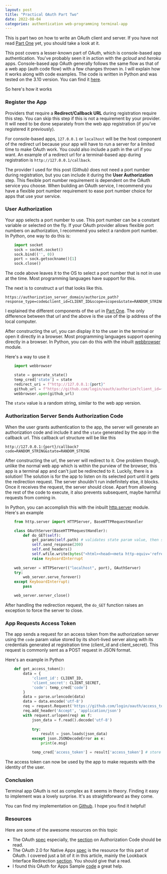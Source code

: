 ```yaml
---
layout: post
title: "Practical OAuth Part Two"
date: 2022-08-04
categories: authentication web-programming terminal-app
---
```


This is part two on how to write an OAuth client and server. If you have not read [Part One](https://goodyduru.github.io/authentication/web-programming/2022/08/03/practical-oauth-part-one.html) yet, you should take a look at it.  

This post covers a lesser-known part of OAuth, which is console-based app authentication. You've probably seen it in action with the _gcloud_ and _heroku_ apps. Console-based app OAuth generally follows the same flow as that of a web app (auth code flow) with a few changes thrown in. I will explain how it works along with code examples.  The code is written in Python and was tested on the 3.10 version. You can find it [here](https://github.com/goodyduru/oauth-cmd).  

So here's how it works

### Register the App 
Providers that require a **Redirect/Callback URL** during registration require this step. You can skip this step if this is not a requirement by your provider. It will need to be done separately from the web app registration (if you've registered it previously).  

For console-based apps, `127.0.0.1` or `localhost` will be the host component of the redirect url because your app will have to run a server for a limited time to make OAuth work. You could also include a path in the url if you want. An example of a redirect url for a terminal-based app during registration is `http://127.0.0.1/callback`.  

The provider I used for this post (Github) does not need a port number during registration, but you can include it during the **User Authorization** step. This flexible port number requirement is dependent on the OAuth service you choose. When building an OAuth service, I recommend you have a flexible port number requirement to ease port number choice for apps that use your service.

### User Authorization
Your app selects a port number to use. This port number can be a constant variable or selected on the fly. If your OAuth provider allows flexible port numbers on authorization, I recommend you select a random port number. In Python, one way to do this is:

```python
    import socket
    sock = socket.socket()
    sock.bind(('', 0))
    port = sock.getsockname()[1]
    sock.close()
```

The code above leaves it to the OS to select a port number that is not in use at the time. Most programming languages have support for this.

The next is to construct a url that looks like this.

    https://authorization_server_domain/authorize_path?response_type=code&client_id=CLIENT_ID&scope=scopes&state=RANDOM_STRING&redirect_uri=http://127.0.0.1:port_number/callback_path

I explained the different components of the url in [Part One](https://goodyduru.github.io/authentication/web-programming/2022/08/03/practical-oauth-part-one.html#user-authorization). The only difference between that url and the above  is the use of the ip address of the local computer.  

After constructing the url, you can display it to the user in the terminal or open it directly in a browser. Most programming languages support opening directly in a browser.  In Python, you can do this with the inbuilt [webbrowser](https://docs.python.org/library/webbrowser.html) module.  

Here's a way to use it

```python
    import webbrowser

    state = generate_state()
    temp_cred['state'] = state
    redirect_uri = f"http://127.0.0.1:{port}"
    github_url = f"https://github.com/login/oauth/authorize?client_id={CLIENT_ID}&scope=read:user&state={state}&redirect_uri={redirect_uri}"
    webbrowser.open(github_url)
```
The `state` value is a random string, similar to the web app version.

### Authorization Server Sends Authorization Code
When the user grants authentication to the app, the server will generate an authorization code and include it and the `state` generated by the app in the callback url. This callback url structure will be like this

    http://127.0.0.1:{port}/callback?code=RANDOM_STRING&state=RANDOM_STRING

After constructing the url, the server will redirect to it. One problem though, unlike the normal web app which is within the purview of the browser, this app is a terminal app and can't just be redirected to it. Luckily, there is a solution! The solution is for the app to listen on its selected port until it gets the redirection request. The server shouldn't run indefinitely else, it blocks. Once it receives the request, the server should close. Apart from allowing the rest of the code to execute, it also prevents subsequent, maybe harmful requests from coming in.  

In Python, you can accomplish this with the inbuilt [http.server](https://docs.python.org/3/library/http.server.html#module-http.server) module. Here's an example

```python
    from http.server import HTTPServer, BaseHTTPRequestHandler

    class OAuthServer(BaseHTTPRequestHandler):
        def do_GET(self):
            get_params(self.path) # validates state param value, then stores code param value
            self.send_response(200)
            self.end_headers()
            self.wfile.write(bytes("<html><head><meta http-equiv='refresh' content='10;url=https://github.com'></head><body>Please return to the app.<script>window.close()</script></body></html>", "utf-8"))
            raise KeyboardInterrupt
    
    web_server = HTTPServer(("localhost", port), OAuthServer)
    try:
        web_server.serve_forever()
    except KeyboardInterrupt:
        pass

    web_server.server_close()
```

After handling the redirection request, the `do_GET` function raises an exception to force the server to close.

### App Requests Access Token
The app sends a request for an access token from the authorization server using the `code` param value stored by its short-lived server along with its credentials generated at registration time (client_id and client_secret). This request is commonly sent as a POST request in JSON format.  

Here's an example in Python

```python
    def get_access_token():
        data = {
            'client_id': CLIENT_ID,
            'client_secret': CLIENT_SECRET,
            'code': temp_cred['code']
        }
        data = parse.urlencode(data)
        data = data.encode('utf-8')
        req = request.Request('https://github.com/login/oauth/access_token', data=data)
        req.add_header('Accept', 'application/json')
        with request.urlopen(req) as f:
            json_data = f.read().decode('utf-8')
            
            try:
                result = json.loads(json_data)
            except json.JSONDecodeError as e:
                print(e.msg)

            temp_cred['access_token'] = result['access_token'] # store access token
```

The access token can now be used by the app to make requests with the identity of the user.

### Conclusion
Terminal app OAuth is not as complex as it seems in theory. Finding it easy to implement was a lovely surprise. It's as straightforward as they come.  

You can find my implementation on [Github](https://github.com/goodyduru/oauth-cmd). I hope you find it helpful!

### Resources 
Here are some of the awesome resources on this topic
* The OAuth [spec](https://datatracker.ietf.org/doc/html/rfc6749) especially, the [section](https://datatracker.ietf.org/doc/html/rfc6749#section-4.1) on Authorization Code should be read.
* The OAuth 2.0 for Native Apps [spec](https://datatracker.ietf.org/doc/html/rfc8252) is the resource for this part of OAuth. I covered just a bit of it in this article, mainly the Lookback Interface Redirection [section](https://datatracker.ietf.org/doc/html/rfc8252#section-7.3). You should give that a read.  
* I found this OAuth for Apps Sample [code](https://github.com/googlesamples/oauth-apps-for-windows) a great help.
